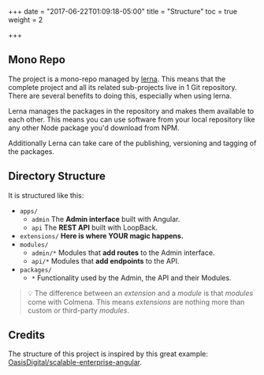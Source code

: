 +++
date = "2017-06-22T01:09:18-05:00"
title = "Structure"
toc = true
weight = 2

+++

## Mono Repo

The project is a mono-repo managed by [lerna](https://lernajs.io). This means that the complete project and all its 
related sub-projects live in 1 Git repository. There are several benefits to doing this, especially when using lerna.

Lerna manages the packages in the repository and makes them available to each other. This means you can use software
from your local repository like any other Node package you'd download from NPM.

Additionally Lerna can take care of the publishing, versioning and tagging of the packages.

## Directory Structure
It is structured like this:

-   `apps/`
    -   `admin` The **Admin interface** built with Angular.
    -   `api` The **REST API** built with LoopBack.
-   `extensions/` **Here is where YOUR magic happens.**
-   `modules/`
    -   `admin/*` Modules that **add routes** to the Admin interface.
    -   `api/*` Modules that **add endpoints** to the API.
-   `packages/`
    -   `*` Functionality used by the Admin, the API and their Modules.



> 💡 The difference between an *extension* and a *module* is that *modules* come with Colmena. 
This means *extensions* are nothing more than custom or third-party *modules*.


## Credits

The structure of this project is inspired by this great example: [OasisDigital/scalable-enterprise-angular](https://github.com/OasisDigital/scalable-enterprise-angular).

